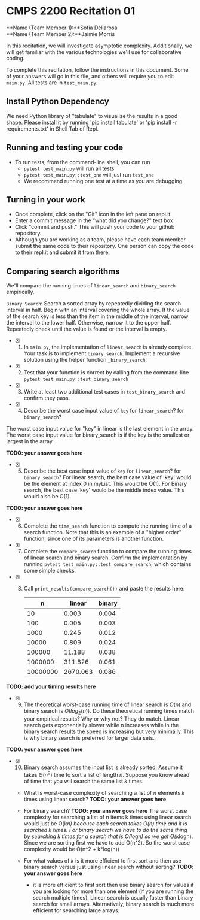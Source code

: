 # CMPS 2200  Recitation 01

**Name (Team Member 1):**Sofia Dellarosa  
**Name (Team Member 2):**Jaimie Morris

In this recitation, we will investigate asymptotic complexity. Additionally, we will get familiar with the various technologies we'll use for collaborative coding.

To complete this recitation, follow the instructions in this document. Some of your answers will go in this file, and others will require you to edit `main.py`. All tests are in `test_main.py`.

## Install Python Dependency

We need Python library of "tabulate" to visualize the results in a good shape. Please install it by running 'pip install tabulate' or 'pip install -r requirements.txt' in Shell Tab of Repl.  

## Running and testing your code

- To run tests, from the command-line shell, you can run
  + `pytest test_main.py` will run all tests
  + `pytest test_main.py::test_one` will just run `test_one`
  + We recommend running one test at a time as you are debugging.

## Turning in your work

- Once complete, click on the "Git" icon in the left pane on repl.it.
- Enter a commit message in the "what did you change?" text box
- Click "commit and push." This will push your code to your github repository.
- Although you are working as a team, please have each team member submit the same code to their repository. One person can copy the code to their repl.it and submit it from there.

## Comparing search algorithms

We'll compare the running times of `linear_search` and `binary_search` empirically.

`Binary Search`: Search a sorted array by repeatedly dividing the search interval in half. Begin with an interval covering the whole array. If the value of the search key is less than the item in the middle of the interval, narrow the interval to the lower half. Otherwise, narrow it to the upper half. Repeatedly check until the value is found or the interval is empty.

- [x] 1. In `main.py`, the implementation of `linear_search` is already complete. Your task is to implement `binary_search`. Implement a recursive solution using the helper function `_binary_search`. 

- [x] 2. Test that your function is correct by calling from the command-line `pytest test_main.py::test_binary_search`

- [x] 3. Write at least two additional test cases in `test_binary_search` and confirm they pass.

- [x] 4. Describe the worst case input value of `key` for `linear_search`? for `binary_search`?

The worst case input value for "key" in linear is the last element in the array. The worst case input value for binary_search is if the key is the smallest or largest in the array.

**TODO: your answer goes here**

- [x] 5. Describe the best case input value of `key` for `linear_search`? for `binary_search`?
       For linear search, the best case value of 'key' would be the element at index 0 in myList. This would be O(1). For Binary search, the best case 'key' would be the middle index value. This would also be O(1).

**TODO: your answer goes here**

- [x] 6. Complete the `time_search` function to compute the running time of a search function. Note that this is an example of a "higher order" function, since one of its parameters is another function.

- [x] 7. Complete the `compare_search` function to compare the running times of linear search and binary search. Confirm the implementation by running `pytest test_main.py::test_compare_search`, which contains some simple checks.

- [x] 8. Call `print_results(compare_search())` and paste the results here:
      
      |        n |   linear |   binary |
      |----------|----------|----------|
      |       10 |    0.003 |    0.004 |
      |      100 |    0.005 |    0.003 |
      |     1000 |    0.245 |    0.012 |
      |    10000 |    0.809 |    0.024 |
      |   100000 |   11.188 |    0.038 |
      |  1000000 |  311.826 |    0.061 |
      | 10000000 | 2670.063 |    0.086 |

**TODO: add your timing results here**

- [x] 9. The theoretical worst-case running time of linear search is $O(n)$ and binary search is $O(log_2(n))$. Do these theoretical running times match your empirical results? Why or why not?
They do match. Linear search gets exponentially slower while n increases while in the binary search results the speed is increasing but very minimally. This is why binary search is preferred for larger data sets.

**TODO: your answer goes here**

- [x] 10. Binary search assumes the input list is already sorted. Assume it takes $\Theta(n^2)$ time to sort a list of length $n$. Suppose you know ahead of time that you will search the same list $k$ times. 
  + What is worst-case complexity of searching a list of $n$ elements $k$ times using linear search? **TODO: your answer goes here**
  + For binary search? **TODO: your answer goes here**
     The worst case complexity for searching a list of n items k times using linear search would just be O(k*n) because each search takes O(n) time and it is searched k times.
    For binary search we have to do the same thing by searching k times for a search that is O(logn) so we get O(k*logn). Since we are sorting first we have to add O(n^2). So the worst case complexity would be O(n^2 + k*log(n))

  + For what values of $k$ is it more efficient to first sort and then use binary search versus just using linear search without sorting? **TODO: your answer goes here**
      + it is more efficient to first sort then use binary search for values if you are looking for more than one element (if you are running the search multiple times). Linear search is usually faster than binary search for small arrays. Alternatively, binary search is much more efficient for searching large arrays. 

